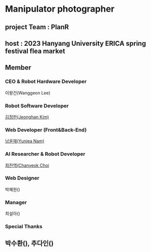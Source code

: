 # Manipulator photographer
## project Team : PlanR
## host : 2023 Hanyang University ERICA spring festival flea market 

## Member
### CEO & Robot Hardware Developer
이왕건(Wanggeon Lee) 

### Robot Software Developer 
[김정한(Jeonghan Kim)](https://github.com/Kim-JeongHan)

### Web Developer (Front&Back-End)
[남윤재(Yunjea Nam)](https://github.com/ujma1234)

### AI Researcher & Robot Developer
[최찬역(Chanyeok Choi](https://github.com/Angledsugar)

### Web Designer
박혜원()

### Manager
최설아()

### Special Thanks
박수환(), 추다인() 
---
